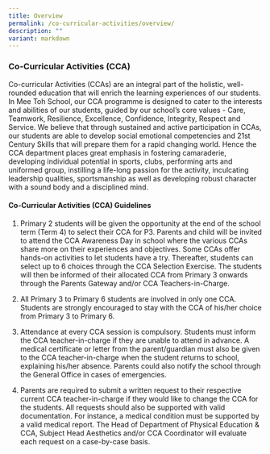 ```yaml
---
title: Overview
permalink: /co-curricular-activities/overview/
description: ""
variant: markdown
---
```

### Co-Curricular Activities (CCA)
Co-curricular Activities (CCAs) are an integral part of the holistic, well-rounded education that will enrich the learning experiences of our students. In Mee Toh School, our CCA programme is designed to cater to the interests and abilities of our students, guided by our school’s core values - Care, Teamwork, Resilience, Excellence, Confidence, Integrity, Respect and Service. We believe that through sustained and active participation in CCAs, our students are able to develop social emotional competencies and 21st Century Skills that will prepare them for a rapid changing world. Hence the CCA department places great emphasis in fostering camaraderie, developing individual potential in sports, clubs, performing arts and uniformed group, instilling a life-long passion for the activity, inculcating leadership qualities, sportsmanship as well as developing robust character with a sound body and a disciplined mind.


#### Co-Curricular Activities (CCA) Guidelines

1.	Primary 2 students will be given the opportunity at the end of the school term (Term 4) to select their CCA for P3. Parents and child will be invited to attend the CCA Awareness Day in school where the various CCAs share more on their experiences and objectives. Some CCAs offer hands-on activities to let students have a try. Thereafter, students can select up to 6 choices through the CCA Selection Exercise. The students will then be informed of their allocated CCA from Primary 3 onwards through the Parents Gateway and/or CCA Teachers-in-Charge.

2.	All Primary 3 to Primary 6 students are involved in only one CCA. Students are strongly encouraged to stay with the CCA of his/her choice from Primary 3 to Primary 6. 

3.	Attendance at every CCA session is compulsory. Students must inform the CCA teacher-in-charge if they are unable to attend in advance. A medical certificate or letter from the parent/guardian must also be given to the CCA teacher-in-charge when the student returns to school, explaining his/her absence. Parents could also notify the school through the General Office in cases of emergencies.

4.	Parents are required to submit a written request to their respective current CCA teacher-in-charge if they would like to change the CCA for the students. All requests should also be supported with valid documentation. For instance, a medical condition must be supported by a valid medical report. The Head of Department of Physical Education & CCA, Subject Head Aesthetics and/or CCA Coordinator will evaluate each request on a case-by-case basis.